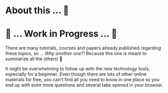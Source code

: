 # About this ... :dizzy: 

# :construction: ... Work in Progress ... :construction:

There are many tutorials, courses and papers already published regarding these topics, so ... _Why another one?!_ Because this one is meant to summarize all the others! :tada: 

It might be overwhelming to follow up with the new technology tools, especially for a beginner. Even though there are lots of other online materials for free, you can't find all you need to know in one place so you end up with even more questions and several tabs opened in your browser.

``` If you would like a smooth transition in learning deep learning concepts, you need to follow the materials in a sequential order.

